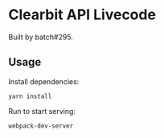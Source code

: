 # Clearbit API Livecode
Built by batch#295.

## Usage

Install dependencies:
```
yarn install
```

Run to start serving:
```
webpack-dev-server
```
